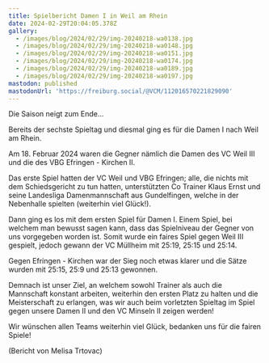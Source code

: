 ```yaml
---
title: Spielbericht Damen I in Weil am Rhein
date: 2024-02-29T20:04:05.378Z
gallery:
  - /images/blog/2024/02/29/img-20240218-wa0138.jpg
  - /images/blog/2024/02/29/img-20240218-wa0148.jpg
  - /images/blog/2024/02/29/img-20240218-wa0151.jpg
  - /images/blog/2024/02/29/img-20240218-wa0174.jpg
  - /images/blog/2024/02/29/img-20240218-wa0189.jpg
  - /images/blog/2024/02/29/img-20240218-wa0197.jpg
mastodon: published
mastodonUrl: 'https://freiburg.social/@VCM/112016570221829090'
---
```

Die Saison neigt zum Ende…

Bereits der sechste Spieltag und diesmal ging es für die Damen I nach Weil am Rhein. 

Am 18. Februar 2024 waren die Gegner nämlich die Damen des VC Weil III und die des VBG Efringen - Kirchen II. 

Das erste Spiel hatten der VC Weil und VBG Efringen; alle, die nichts mit dem Schiedsgericht zu tun hatten, unterstützten Co Trainer Klaus Ernst und seine Landesliga Damenmannschaft aus Gundelfingen, welche in der Nebenhalle spielten (weiterhin viel Glück!).

Dann ging es los mit dem ersten Spiel für Damen I. Einem Spiel, bei welchem man bewusst sagen kann, dass das Spielniveau der Gegner von uns vorgegeben worden ist. Somit wurde ein faires Spiel gegen Weil III gespielt, jedoch gewann der VC Müllheim mit 25:19, 25:15 und 25:14. 

Gegen Efringen - Kirchen war der Sieg noch etwas klarer und die Sätze wurden mit 25:15, 25:9 und 25:13 gewonnen. 

Demnach ist unser Ziel, an welchem sowohl Trainer als auch die Mannschaft konstant arbeiten, weiterhin den ersten Platz zu halten und die Meisterschaft zu erlangen, was wir auch beim vorletzten Spieltag im Spiel gegen unsere Damen II und den VC Minseln II zeigen werden! 

Wir wünschen allen Teams weiterhin viel Glück, bedanken uns für die fairen Spiele!

(Bericht von Melisa Trtovac) 

